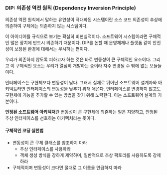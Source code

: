 ### DIP: 의존성 역전 원칙 (Dependency Inversion Principle)
의존성 역전 원칙에서 말하는 유연성이 극대화된 시스템이란 소스 코드 의존성이 추상에 의존하여 구체에는 의존하지 않는 시스템이다.

이 아이디어를 규칙으로 보기는 확실히 비현실적이다. 소프트웨어 시스템이라면 구체적인 많은 장치에 반드시 의존하기 때문이다. DIP를 논할 때 운영체제나 플랫폼 같이 안전성이 보장된 환경에 대해서는 무시하는 편이다.

우리가 의존하지 않도록 피하고자 하는 것은 바로 변동성이 큰 구체적인 요소이다. 그리고 이 구체적인 요소는 우리가 열심히 개발하는 중이라 자주 변경될 수 밖에 없는 모듈들이다.

인터페이스는 구현체보다 변동성이 낮다. 그래서 실제로 뛰어난 소프트웨어 설계자와 아키텍트라면 인터페이스의 변동성을 낮추기 위해 애쓴다. 인터페이스를 변경하지 않고도 구현체에 기능을 추가할 수 있는 방법을 찾기 위해 노력한다. 이는 소프트웨어 설계의 기본이다.

**안정된 소프트웨어 아키텍처**란 변동성이 큰 구현체에 의존하는 일은 지양하고, 안정된 추상 인터페이스를 선호하는 아키텍처라는 뜻이다.

#### 구체적인 코딩 실천법
- 변동성이 큰 구체 클래스를 참조하지 마라
  - 추상 인터페이스를 사용하라
  - 객체 생성 방식을 강하게 제약하며, 일반적으로 추상 팩토리를 사용하도록 강제하라
- 구체적이며 변동성이 크다면 절대로 그 이름을 언급하지 마라